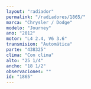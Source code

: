 ```yaml
---
layout: "radiador"
permalink: "/radiadores/1865/"
marca: "Chrysler / Dodge"
modelo: "Journey"
ano: "2012"
motor: "L4 2.4, V6 3.6"
transmision: "Automática"
parte: "438325"
clima: "Con clima"
alto: "25 1/4"
ancho: "18 1/2"
observaciones: ""
id: "1865"
---
```



